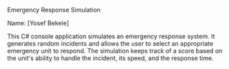 Emergency Response Simulation

Name: [Yosef Bekele]

This C# console application simulates an emergency response system. It generates random incidents and allows the user to select an appropriate emergency unit to respond. The simulation keeps track of a score based on the unit's ability to handle the incident, its speed, and the response time.
